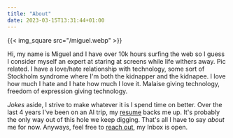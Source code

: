 ```yaml
---
title: "About"
date: 2023-03-15T13:31:44+01:00
---
```



{{< img_square src="/miguel.webp" >}}

 Hi, my name is Miguel and I have over 10k hours surfing the web so I guess I consider myself an expert at staring at screens while life withers away. Pic related. I have a love/hate relationship with technology, some sort of Stockholm syndrome where I'm both the kidnapper and the kidnapee. I love how much I hate and I hate how much I love it. Malaise giving technology, freedom of expression giving technology.

_Jokes_ aside, I strive to make whatever it is I spend time on better. Over the last 4 years I've been on an AI trip, my [resume](resume) backs me up. It's probably the only way out of this hole we keep digging. That's all I have to say _about_ me for now. Anyways, feel free to [reach out](mailto://miguelvalente@pm.me), my Inbox is open.
